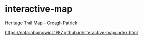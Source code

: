 # interactive-map
Heritage Trail Map - Croagh Patrick

https://nataliabujnowicz1987.github.io/interactive-map/index.html
